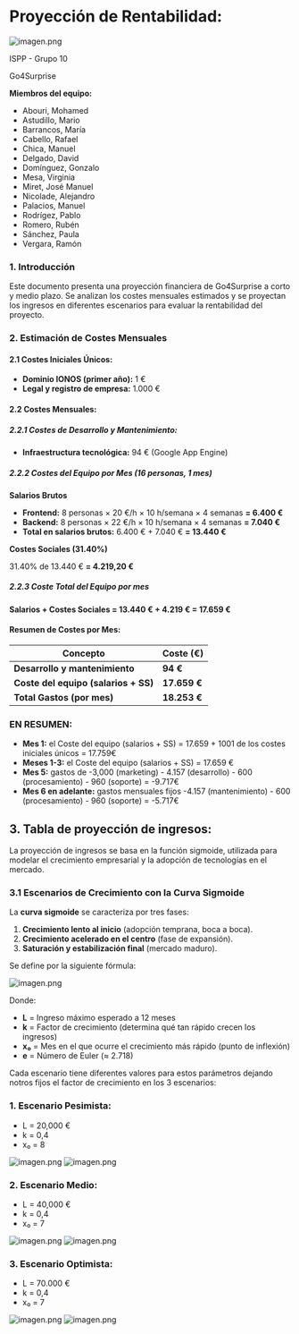 # **Proyección de Rentabilidad:**

![imagen.png](imagenes/imagen.png)

<aside>
ISPP - Grupo 10

Go4Surprise

</aside>

**Miembros del equipo:**

- Abouri, Mohamed
- Astudillo, Mario
- Barrancos, María
- Cabello, Rafael
- Chica, Manuel
- Delgado, David
- Domínguez, Gonzalo
- Mesa, Virginia
- Miret, José Manuel
- Nicolade, Alejandro
- Palacios, Manuel
- Rodrígez, Pablo
- Romero, Rubén
- Sánchez, Paula
- Vergara, Ramón

### **1. Introducción**

Este documento presenta una proyección financiera de Go4Surprise a corto y medio plazo. Se analizan los costes mensuales estimados y se proyectan los ingresos en diferentes escenarios para evaluar la rentabilidad del proyecto.

### **2. Estimación de Costes Mensuales**

#### **2.1 Costes Iniciales Únicos:**

- **Dominio IONOS (primer año):** 1 €
- **Legal y registro de empresa:** 1.000 €

#### **2.2 Costes Mensuales:**

##### **2.2.1 Costes de Desarrollo y Mantenimiento:**

- **Infraestructura tecnológica:** 94 € (Google App Engine)

##### **2.2.2 Costes del Equipo por Mes (16 personas, 1 mes)**

**Salarios Brutos**

- **Frontend:** 8 personas × 20 €/h × 10 h/semana × 4 semanas **= 6.400 €**
- **Backend:** 8 personas × 22 €/h × 10 h/semana × 4 semanas **= 7.040 €**
- **Total en salarios brutos:** 6.400 € + 7.040 € **= 13.440 €**

**Costes Sociales (31.40%)**

31.40% de 13.440 € **= 4.219,20 €**

##### **2.2.3 Coste Total del Equipo por mes**

**Salarios + Costes Sociales = 13.440 € + 4.219 € = 17.659 €**

#### **Resumen de Costes por Mes:**

| **Concepto**                           | **Coste (€)** |
|----------------------------------------|---------------|
| **Desarrollo y mantenimiento**          | **94 €**       |
| **Coste del equipo (salarios + SS)**     | **17.659 €**   |
| **Total Gastos (por mes)**               | **18.253 €**   |

### **EN RESUMEN:**

- **Mes 1:** el Coste del equipo (salarios + SS) = 17.659 + 1001 de los costes iniciales únicos = 17.759€
- **Meses 1-3:** el Coste del equipo (salarios + SS) = 17.659 €
- **Mes 5:** gastos de -3,000 (marketing) - 4.157 (desarrollo) - 600 (procesamiento) - 960 (soporte) = -9.717€
- **Mes 6 en adelante:** gastos mensuales fijos -4.157 (mantenimiento) - 600 (procesamiento) - 960 (soporte) = -5.717€

## **3. Tabla de proyección de ingresos:**

La proyección de ingresos se basa en la función sigmoide, utilizada para modelar el crecimiento empresarial y la adopción de tecnologías en el mercado.

### **3.1 Escenarios de Crecimiento con la Curva Sigmoide**

La **curva sigmoide** se caracteriza por tres fases:

1. **Crecimiento lento al inicio** (adopción temprana, boca a boca).
2. **Crecimiento acelerado en el centro** (fase de expansión).
3. **Saturación y estabilización final** (mercado maduro).

Se define por la siguiente fórmula:

![imagen.png](imagenes/formula%20ingresos.PNG.png)

Donde:

- **L** = Ingreso máximo esperado a 12 meses
- **k** = Factor de crecimiento (determina qué tan rápido crecen los ingresos)
- **x₀** = Mes en el que ocurre el crecimiento más rápido (punto de inflexión)
- **e** = Número de Euler (≈ 2.718)

Cada escenario tiene diferentes valores para estos parámetros dejando notros fijos el factor de crecimiento en los 3 escenarios:

### **1. Escenario Pesimista:**

- L = 20,000 €
- k = 0,4
- x₀ = 8

![imagen.png](imagenes/tabla%20pesimista.PNG.png)
![imagen.png](imagenes/PESIMISTA.PNG.png)



### **2. Escenario Medio:**

- L = 40,000 €
- k = 0,4
- x₀ = 7


![imagen.png](imagenes/tabla%20medio.PNG.png)
![imagen.png](imagenes/MEDIO.PNG.png)



### **3. Escenario Optimista:**

- L = 70.000 €
- k = 0,4
- x₀ = 7


![imagen.png](imagenes/tabla%20pesimista.PNG.png)
![imagen.png](imagenes/OPTIMISTA.PNG.png)


